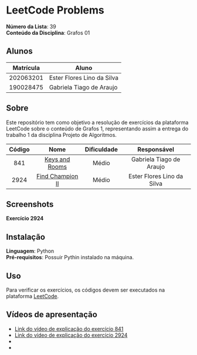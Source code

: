 # LeetCode Problems

**Número da Lista**: 39</br>
**Conteúdo da Disciplina**: Grafos 01</br>

## Alunos

|Matrícula | Aluno |
| -- | -- |
| 202063201  |  Ester Flores Lino da Silva |
| 190028475  |  Gabriela Tiago de Araujo  |

## Sobre

Este repositório tem como objetivo a resolução de exercícios da plataforma LeetCode sobre o conteúdo de Grafos 1, representando assim a entrega do trabalho 1 da disciplina Projeto de Algoritmos.

| Código |       Nome      | Dificuldade |       Responsável        |
|:------:|:---------------:|:-----------:|:------------------------:|
|  841   | [Keys and Rooms](https://leetcode.com/problems/keys-and-rooms/description/)  |    Médio    | Gabriela Tiago de Araujo |
|  2924  | [Find Champion II](https://leetcode.com/problems/find-champion-ii/description/) | Médio | Ester Flores Lino da Silva |

## Screenshots

**Exercício 2924**

## Instalação

**Linguagem**: Python</br>
**Pré-requisitos**: Possuir Pythin instalado na máquina.</br>

## Uso

Para verificar os exercícios, os códigos devem ser executados na plataforma [LeetCode](https://leetcode.com/).

## Vídeos de apresentação

- [Link do vídeo de explicação do exercício 841]()
- [Link do vídeo de explicação do exercício 2924]()
- []()
- []()